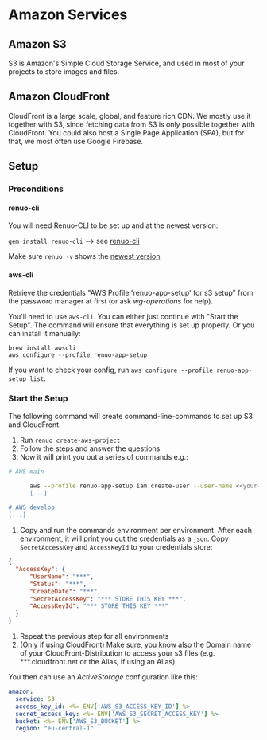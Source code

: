 # Amazon Services

## Amazon S3

S3 is Amazon's Simple Cloud Storage Service‎, and used in most of your projects to store images and
files.

## Amazon CloudFront

CloudFront is a large scale, global, and feature rich CDN. We mostly use it together with S3, since fetching
data from S3 is only possible together with CloudFront. You could also host a Single Page Application (SPA),
but for that, we most often use Google Firebase.

## Setup

### Preconditions

#### renuo-cli

You will need Renuo-CLI to be set up and at the newest version:

`gem install renuo-cli` --> see [renuo-cli](https://github.com/renuo/renuo-cli)

Make sure `renuo -v` shows the [newest version](https://github.com/renuo/renuo-cli/tags)

#### aws-cli

Retrieve the credentials "AWS Profile 'renuo-app-setup' for s3 setup" from the password manager at first (or ask _wg-operations_ for help).

You'll need to use `aws-cli`. You can either just continue with "Start the Setup". The command will ensure that everything is set up properly.
Or you can install it manually:

```
brew install awscli
aws configure --profile renuo-app-setup
```

If you want to check your config, run `aws configure --profile renuo-app-setup list`.

### Start the Setup

The following command will create command-line-commands to set up S3 and CloudFront.

1. Run `renuo create-aws-project`
1. Follow the steps and answer the questions
1. Now it will print you out a series of commands e.g.:

```sh
# AWS main

      aws --profile renuo-app-setup iam create-user --user-name <<your-project>>
      [...]

# AWS develop
[...]
```

1. Copy and run the commands environment per environment. After each environment,
it will print you out the credentials as a `json`. Copy `SecretAccessKey` and `AccessKeyId` to
your credentials store:

```json
{
  "AccessKey": {
      "UserName": "***",
      "Status": "***",
      "CreateDate": "***",
      "SecretAccessKey": "*** STORE THIS KEY ***",
      "AccessKeyId": "*** STORE THIS KEY ***"
  }
}
```

1. Repeat the previous step for all environments
1. (Only if using CloudFront) Make sure, you know also the Domain name of your CloudFront-Distribution to access your s3 files
(e.g. ***.cloudfront.net or the Alias, if using an Alias).

You then can use an _ActiveStorage_ configuration like this:

```yaml
amazon:
  service: S3
  access_key_id: <%= ENV['AWS_S3_ACCESS_KEY_ID'] %>
  secret_access_key: <%= ENV['AWS_S3_SECRET_ACCESS_KEY'] %>
  bucket: <%= ENV['AWS_S3_BUCKET'] %>
  region: "eu-central-1"
```
